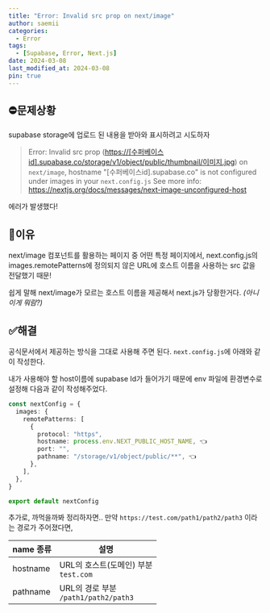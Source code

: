 ```yaml
---
title: "Error: Invalid src prop on next/image"
author: saemii
categories:
  - Error
tags:
  - [Supabase, Error, Next.js]
date: 2024-03-08
last_modified_at: 2024-03-08
pin: true
---
```


## ⛔문제상황

supabase storage에 업로드 된 내용을 받아와 표시하려고 시도하자

> Error: Invalid src prop (<https://[수퍼베이스id].supabase.co/storage/v1/object/public/thumbnail/이미지.jpg>) on `next/image`, hostname "[수퍼베이스id].supabase.co" is not configured under images in your `next.config.js`
> See more info: <https://nextjs.org/docs/messages/next-image-unconfigured-host>

에러가 발생했다!

## 🤔이유

next/image 컴포넌트를 활용하는 페이지 중 어떤 특정 페이지에서, next.config.js의 images.remotePatterns에 정의되지 않은 URL에 호스트 이름을 사용하는 src 값을 전달했기 때문!

쉽게 말해 next/image가 모르는 호스트 이름을 제공해서 next.js가 당황한거다. _(아니 이게 뭐람?)_

## ✅해결

공식문서에서 제공하는 방식을 그대로 사용해 주면 된다. `next.config.js`에 아래와 같이 작성한다.

내가 사용해야 할 host이름에 supabase Id가 들어가기 때문에 env 파일에 환경변수로 설정해 다음과 같이 작성해주었다.

```typescript
const nextConfig = {
  images: {
    remotePatterns: [
      {
        protocol: "https",
        hostname: process.env.NEXT_PUBLIC_HOST_NAME, 👈
        port: "",
        pathname: "/storage/v1/object/public/**", 👈
      },
    ],
  },
}

export default nextConfig
```

추가로, 까먹을까봐 정리하자면..
만약 `https://test.com/path1/path2/path3` 이라는 경로가 주어졌다면,

| name 종류 | 설명                                       |
| --------- | ------------------------------------------ |
| hostname  | URL의 호스트(도메인) 부분 <br/> `test.com` |
| pathname  | URL의 경로 부분 <br/> `/path1/path2/path3` |
